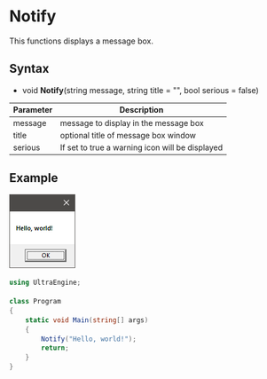 # Notify #
This functions displays a message box.

## Syntax ##
- void **Notify**(string message, string title = "", bool serious = false)

| Parameter | Description |
| ----- | ----- |
| message | message to display in the message box |
| title | optional title of message box window | 
| serious | If set to true a warning icon will be displayed |

## Example

![](https://github.com/Leadwerks/Documentation/raw/master/Images/Notify.png)

```csharp
using UltraEngine;

class Program
{
    static void Main(string[] args)
    {
        Notify("Hello, world!");
        return;
    }
}
```